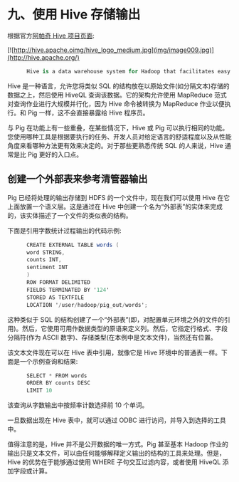 # 九、使用 Hive 存储输出

根据官方[阿帕奇 Hive 项目页面](http://hive.apache.org/):

[![http://hive.apache.oimg/hive_logo_medium.jpg](img/image009.jpg)](http://hive.apache.org/)

```cs
      Hive is a data warehouse system for Hadoop that facilitates easy data summarization, ad hoc queries, and the analysis of large data sets stored in Hadoop compatible file systems. Hive provides a mechanism to project structure onto this data and query the data using a SQL-like language called HiveQL. At the same time, this language also allows traditional Map/Reduce programmers to plug in their custom Mappers and Reducers when it is inconvenient or inefficient to express this logic in HiveQL.

```

Hive 是一种语言，允许您将类似 SQL 的结构放在以原始文件(如分隔文本)存储的数据之上，然后使用 HiveQL 查询该数据。它的架构允许使用 MapReduce 范式对查询作业进行大规模并行化，因为 Hive 命令被转换为 MapReduce 作业以便执行。和 Pig 一样，这不会直接暴露给 Hive 程序员。

与 Pig 在功能上有一些重叠，在某些情况下，Hive 或 Pig 可以执行相同的功能。您使用哪种工具是根据要执行的任务、开发人员对给定语言的舒适程度以及从性能角度来看哪种方法更有效来决定的。对于那些更熟悉传统 SQL 的人来说，Hive 通常是比 Pig 更好的入口点。

## 创建一个外部表来参考清管器输出

Pig 已经将处理的输出存储到 HDFS 的一个文件中，现在我们可以使用 Hive 在它上面放置一个语义层。这是通过在 Hive 中创建一个名为“外部表”的实体来完成的，该实体描述了一个文件的类似表的结构。

下面是引用字数统计过程输出的代码示例:

```cs
      CREATE EXTERNAL TABLE words (
      word STRING,
      counts INT,
      sentiment INT
      )
      ROW FORMAT DELIMITED
      FIELDS TERMINATED BY '124'
      STORED AS TEXTFILE
      LOCATION '/user/hadoop/pig_out/words';

```

这种类似于 SQL 的结构创建了一个“外部表”(即，对配置单元环境之外的文件的引用)。然后，它使用可用作数据类型的原语来定义列。然后，它指定行格式、字段分隔符(作为 ASCII 数字)、存储类型(在本例中是文本文件)，当然还有位置。

该文本文件现在可以在 Hive 表中引用，就像它是 Hive 环境中的普通表一样。下面是一个示例查询和结果:

```cs
      SELECT * FROM words
      ORDER BY counts DESC
      LIMIT 10

```

该查询从字数输出中按频率计数选择前 10 个单词。

一旦数据出现在 Hive 表中，就可以通过 ODBC 进行访问，并导入到选择的工具中。

值得注意的是，Hive 并不是公开数据的唯一方式。Pig 甚至基本 Hadoop 作业的输出只是文本文件，可以由任何能够解释定义输出的结构的工具来处理。但是，Hive 的优势在于能够通过使用 WHERE 子句交互过滤内容，或者使用 HiveQL 添加字段或计算。